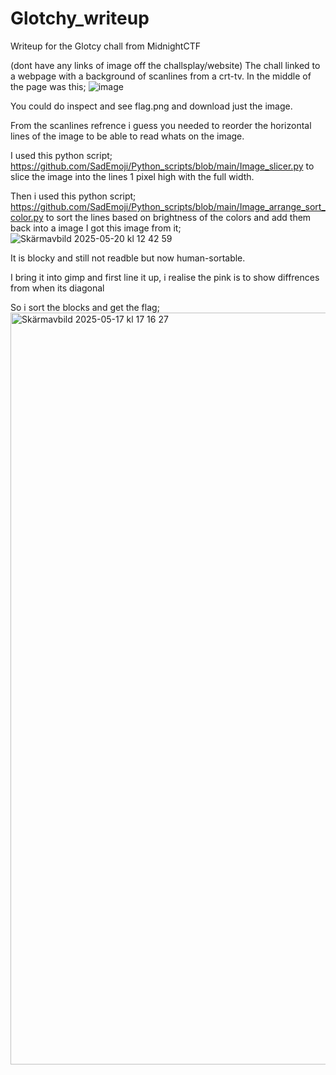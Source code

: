 # Glotchy_writeup
Writeup for the Glotcy chall from MidnightCTF


(dont have any links of image off the challsplay/website)
The chall linked to a webpage with a background of scanlines from a crt-tv.
In the middle of the page was this;
![image](https://github.com/user-attachments/assets/7ba771b2-1156-41a5-9fb6-5c956d053c1d)

You could do inspect and see flag.png and download just the image.


From the scanlines refrence i guess you needed to reorder the horizontal lines of the image to  be able to read whats on the image.

I used this python script; https://github.com/SadEmoji/Python_scripts/blob/main/Image_slicer.py
to slice the image into the lines 1 pixel high with the full width.

Then i used this python script; https://github.com/SadEmoji/Python_scripts/blob/main/Image_arrange_sort_color.py
to sort the lines based on brightness of the colors and add them back into a image
I got this image from it;
![Skärmavbild 2025-05-20 kl  12 42 59](https://github.com/user-attachments/assets/a5a0194e-dc1a-4df9-9041-848f0c50afc4)

It is blocky and still not readble but now human-sortable.

I bring it into gimp and first line it up, i realise the pink is to show diffrences from when its diagonal  

So i sort the blocks and get the flag;
<img width="1203" alt="Skärmavbild 2025-05-17 kl  17 16 27" src="https://github.com/user-attachments/assets/4381095b-10ce-4397-a4bf-7653a7f72656" />
